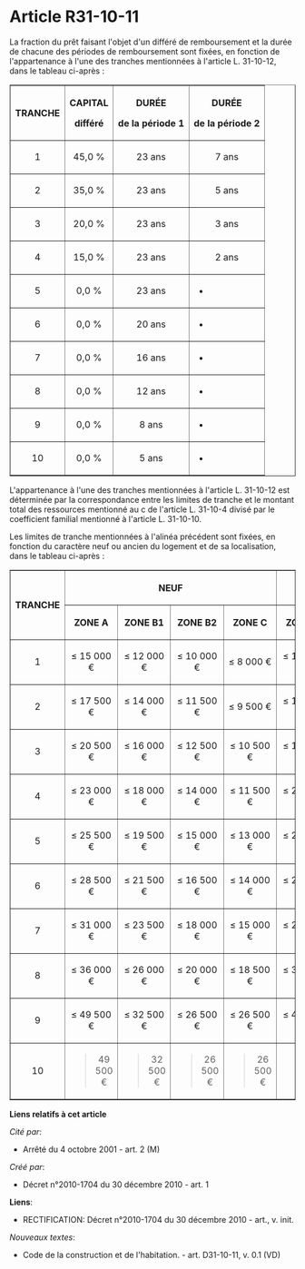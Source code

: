 # Article R31-10-11

La fraction du prêt faisant l'objet d'un différé de remboursement et la durée de chacune des périodes de remboursement sont
fixées, en fonction de l'appartenance à l'une des tranches mentionnées à l'article L. 31-10-12, dans le tableau ci-après : 

<table border="1" width="750">
  <tbody>
    <tr>
      <th>

TRANCHE 

</th>
      <th>

CAPITAL 

différé 

</th>
      <th>

DURÉE 

de la période 1 

</th>
      <th colspan="6">

DURÉE 

de la période 2 

</th>
    </tr>
    <tr>
      <td align="center">

1 

</td>
      <td align="center">

45,0 % 

</td>
      <td align="center">

23 ans 

</td>
      <td align="center">

7 ans 

</td>
    </tr>
    <tr>
      <td align="center">

2 

</td>
      <td align="center">

35,0 % 

</td>
      <td align="center">

23 ans 

</td>
      <td align="center">

5 ans 

</td>
    </tr>
    <tr>
      <td align="center">

3 

</td>
      <td align="center">

20,0 % 

</td>
      <td align="center">

23 ans 

</td>
      <td align="center">

3 ans 

</td>
    </tr>
    <tr>
      <td align="center">

4 

</td>
      <td align="center">

15,0 % 

</td>
      <td align="center">

23 ans 

</td>
      <td align="center">

2 ans 

</td>
    </tr>
    <tr>
      <td align="center">

5 

</td>
      <td align="center">

0,0 % 

</td>
      <td align="center">

23 ans 

</td>
      <td align="center">

- 

</td>
    </tr>
    <tr>
      <td align="center">

6 

</td>
      <td align="center">

0,0 % 

</td>
      <td align="center">

20 ans 

</td>
      <td align="center">

- 

</td>
    </tr>
    <tr>
      <td align="center">

7 

</td>
      <td align="center">

0,0 % 

</td>
      <td align="center">

16 ans 

</td>
      <td align="center">

- 

</td>
    </tr>
    <tr>
      <td align="center">

8 

</td>
      <td align="center">

0,0 % 

</td>
      <td align="center">

12 ans 

</td>
      <td align="center">

- 

</td>
    </tr>
    <tr>
      <td align="center">

9 

</td>
      <td align="center">

0,0 % 

</td>
      <td align="center">

8 ans 

</td>
      <td align="center">

- 

</td>
    </tr>
    <tr>
      <td align="center">

10 

</td>
      <td align="center">

0,0 % 

</td>
      <td align="center">

5 ans 

</td>
      <td align="center">

- 

</td>
    </tr>
  </tbody>
</table>

L'appartenance à l'une des tranches mentionnées à l'article L. 31-10-12 est déterminée par la correspondance entre les
limites de tranche et le montant total des ressources mentionné au c de l'article L. 31-10-4 divisé par le coefficient
familial mentionné à l'article L. 31-10-10. 

Les limites de tranche mentionnées à l'alinéa précédent sont fixées, en fonction du caractère neuf ou ancien du logement et
de sa localisation, dans le tableau ci-après : 

<table border="1" width="750">
  <tbody>
    <tr>
      <th rowspan="2">

TRANCHE 

</th>
      <th colspan="4">

NEUF 

</th>
      <th colspan="4">

ANCIEN 

</th>
    </tr>
    <tr>
      <th>

ZONE A 

</th>
      <th>

ZONE B1 

</th>
      <th>

ZONE B2 

</th>
      <th>

ZONE C 

</th>
      <th>

ZONE A 

</th>
      <th>

ZONE B1 

</th>
      <th>

ZONE B2 

</th>
      <th>

ZONE C 

</th>
    </tr>
    <tr>
      <td align="center">

1 

</td>
      <td align="center">

≤ 15 000 € 

</td>
      <td align="center">

≤ 12 000 € 

</td>
      <td align="center">

≤ 10 000 € 

</td>
      <td align="center">

≤ 8 000 € 

</td>
      <td align="center">

≤ 12 000 € 

</td>
      <td align="center">

≤ 10 000 € 

</td>
      <td align="center">

≤ 9 000 € 

</td>
      <td align="center">

≤ 8 000 € 

</td>
    </tr>
    <tr>
      <td align="center">

2 

</td>
      <td align="center">

≤ 17 500 € 

</td>
      <td align="center">

≤ 14 000 € 

</td>
      <td align="center">

≤ 11 500 € 

</td>
      <td align="center">

≤ 9 500 € 

</td>
      <td align="center">

≤ 15 000 € 

</td>
      <td align="center">

≤ 12 000 € 

</td>
      <td align="center">

≤ 10 000 € 

</td>
      <td align="center">

≤ 9 500 € 

</td>
    </tr>
    <tr>
      <td align="center">

3 

</td>
      <td align="center">

≤ 20 500 € 

</td>
      <td align="center">

≤ 16 000 € 

</td>
      <td align="center">

≤ 12 500 € 

</td>
      <td align="center">

≤ 10 500 € 

</td>
      <td align="center">

≤ 17 500 € 

</td>
      <td align="center">

≤ 14 000 € 

</td>
      <td align="center">

≤ 11 500 € 

</td>
      <td align="center">

≤ 10 500 € 

</td>
    </tr>
    <tr>
      <td align="center">

4 

</td>
      <td align="center">

≤ 23 000 € 

</td>
      <td align="center">

≤ 18 000 € 

</td>
      <td align="center">

≤ 14 000 € 

</td>
      <td align="center">

≤ 11 500 € 

</td>
      <td align="center">

≤ 20 500 € 

</td>
      <td align="center">

≤ 16 000 € 

</td>
      <td align="center">

≤ 12 500 € 

</td>
      <td align="center">

≤ 11 500 € 

</td>
    </tr>
    <tr>
      <td align="center">

5 

</td>
      <td align="center">

≤ 25 500 € 

</td>
      <td align="center">

≤ 19 500 € 

</td>
      <td align="center">

≤ 15 000 € 

</td>
      <td align="center">

≤ 13 000 € 

</td>
      <td align="center">

≤ 23 000 € 

</td>
      <td align="center">

≤ 18 000 € 

</td>
      <td align="center">

≤ 14 000 € 

</td>
      <td align="center">

≤ 13 000 € 

</td>
    </tr>
    <tr>
      <td align="center">

6 

</td>
      <td align="center">

≤ 28 500 € 

</td>
      <td align="center">

≤ 21 500 € 

</td>
      <td align="center">

≤ 16 500 € 

</td>
      <td align="center">

≤ 14 000 € 

</td>
      <td align="center">

≤ 25 500 € 

</td>
      <td align="center">

≤ 19 500 € 

</td>
      <td align="center">

≤ 15 000 € 

</td>
      <td align="center">

≤ 14 000 € 

</td>
    </tr>
    <tr>
      <td align="center">

7 

</td>
      <td align="center">

≤ 31 000 € 

</td>
      <td align="center">

≤ 23 500 € 

</td>
      <td align="center">

≤ 18 000 € 

</td>
      <td align="center">

≤ 15 000 € 

</td>
      <td align="center">

≤ 28 500 € 

</td>
      <td align="center">

≤ 21 500 € 

</td>
      <td align="center">

≤ 16 500 € 

</td>
      <td align="center">

≤ 15 000 € 

</td>
    </tr>
    <tr>
      <td align="center">

8 

</td>
      <td align="center">

≤ 36 000 € 

</td>
      <td align="center">

≤ 26 000 € 

</td>
      <td align="center">

≤ 20 000 € 

</td>
      <td align="center">

≤ 18 500 € 

</td>
      <td align="center">

≤ 31 000 € 

</td>
      <td align="center">

≤ 23 500 € 

</td>
      <td align="center">

≤ 18 000 € 

</td>
      <td align="center">

≤ 16 500 € 

</td>
    </tr>
    <tr>
      <td align="center">

9 

</td>
      <td align="center">

≤ 49 500 € 

</td>
      <td align="center">

≤ 32 500 € 

</td>
      <td align="center">

≤ 26 500 € 

</td>
      <td align="center">

≤ 26 500 € 

</td>
      <td align="center">

≤ 43 500 € 

</td>
      <td align="center">

≤ 30 500 € 

</td>
      <td align="center">

≤ 26 500 € 

</td>
      <td align="center">

≤ 26 500 € 

</td>
    </tr>
    <tr>
      <td align="center">

10 

</td>
      <td align="center">

> 49 500 € 

</td>
      <td align="center">

> 32 500 € 

</td>
      <td align="center">

> 26 500 € 

</td>
      <td align="center">

> 26 500 € 

</td>
      <td align="center">

> 43 500 € 

</td>
      <td align="center">

> 30 500 € 

</td>
      <td align="center">

> 26 500 € 

</td>
      <td align="center">

> 26 500 €

</td>
    </tr>
  </tbody>
</table>

**Liens relatifs à cet article**

_Cité par_:

  - Arrêté du 4 octobre 2001 - art. 2 (M)

_Créé par_:

  - Décret n°2010-1704 du 30 décembre 2010 - art. 1

**Liens**:

  - RECTIFICATION: Décret n°2010-1704 du 30 décembre 2010 - art., v. init.

_Nouveaux textes_:

  - Code de la construction et de l'habitation. - art. D31-10-11, v. 0.1 (VD)
